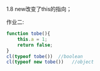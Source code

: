 1.8 new改变了this的指向；


作业二:
```javascript
function tobe(){
	this.a = 1;
	return false;
}
cl(typeof tobe())  //boolean
cl(typeof new tobe())   //object
```




